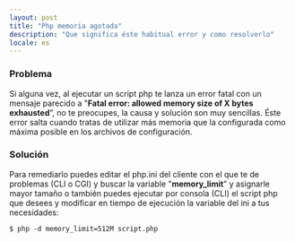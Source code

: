 ```yaml
---
layout: post
title: "Php memoria agotada"
description: "Que significa éste habitual error y como resolverlo"
locale: es
---
```


### Problema
Si alguna vez, al ejecutar un script php te lanza un error fatal con un mensaje parecido a "**Fatal error: allowed memory size of X bytes exhausted**”, no te preocupes, la causa y solución son muy sencillas. Éste error salta cuando tratas de utilizar más memoria que la configurada como máxima posible en los archivos de configuración.

### Solución
Para remediarlo puedes editar el php.ini del cliente con el que te de problemas (CLI o CGI) y buscar la variable "**memory_limit**" y asignarle mayor tamaño o también puedes ejecutar por consola (CLI) el script php que desees y modificar en tiempo de ejecución la variable del ini a tus necesidades:

    $ php -d memory_limit=512M script.php
